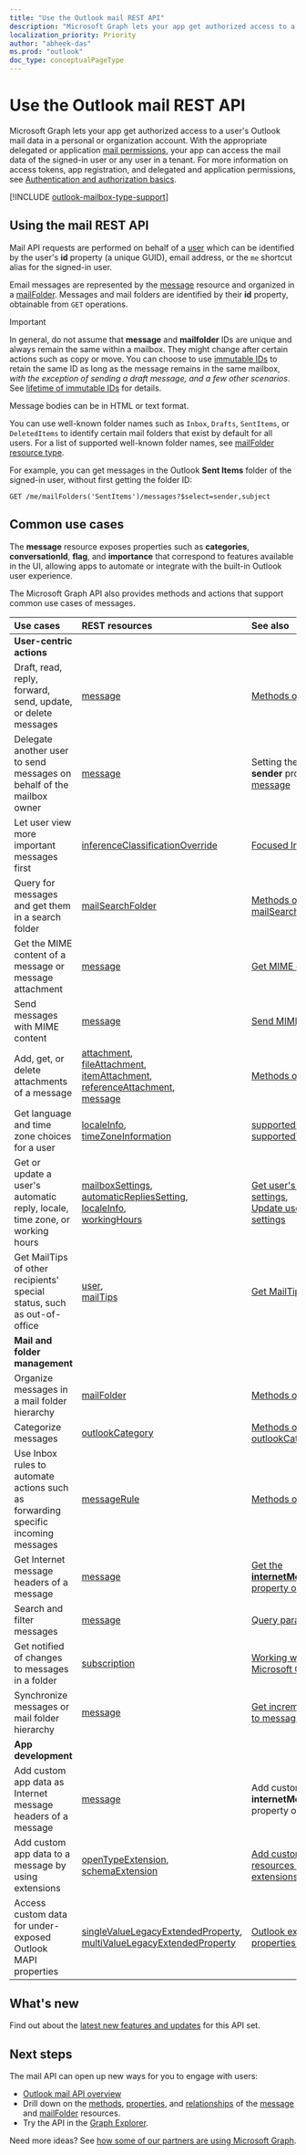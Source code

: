 ```yaml
---
title: "Use the Outlook mail REST API"
description: "Microsoft Graph lets your app get authorized access to a user's Outlook mail data in a personal or organization account."
localization_priority: Priority
author: "abheek-das"
ms.prod: "outlook"
doc_type: conceptualPageType
---
```


# Use the Outlook mail REST API

Microsoft Graph lets your app get authorized access to a user's Outlook mail data in a personal or organization account.
With the appropriate delegated or application [mail permissions](/graph/permissions-reference#mail-permissions), your app can access the mail data of the signed-in user or any user in a tenant. For more information on access tokens, app registration, and delegated and application permissions, see [Authentication and authorization basics](/graph/auth/auth-concepts).

[!INCLUDE [outlook-mailbox-type-support](../../includes/outlook-mailbox-type-support.md)]

## Using the mail REST API

Mail API requests are performed on behalf of a [user](../resources/user.md) which can be identified by the user's **id** property (a unique GUID), email address,
or the `me` shortcut alias for the signed-in user.

Email messages are represented by the [message](../resources/message.md) resource and organized in a [mailFolder](../resources/mailfolder.md).
Messages and mail folders are identified by their **id** property, obtainable from `GET` operations.

>[!IMPORTANT] 
> In general, do not assume that **message** and **mailfolder** IDs are unique and always remain the same within a mailbox. They might change after certain
actions such as copy or move. You can choose to use [immutable IDs](/graph/outlook-immutable-id) to retain the same ID as long as the message remains in the same mailbox, _with the exception of sending a draft message, and a few other scenarios_. See [lifetime of immutable IDs](/graph/outlook-immutable-id#lifetime-of-immutable-ids) for details.

Message bodies can be in HTML or text format.

You can use well-known folder names such as `Inbox`, `Drafts`, `SentItems`, or `DeletedItems` to identify certain mail folders that exist by default for all users. For a list of supported well-known folder names, see [mailFolder resource type](../resources/mailfolder.md).

For example, you can get messages in the Outlook **Sent Items** folder of the signed-in user, without first getting the folder ID:

```http
GET /me/mailFolders('SentItems')/messages?$select=sender,subject
```

## Common use cases

The **message** resource exposes properties such as **categories**, **conversationId**, **flag**, and **importance** that correspond to features
available in the UI, allowing apps to automate or integrate with the built-in Outlook user experience.

The Microsoft Graph API also provides methods and actions that support common use cases of messages.

| Use cases | REST resources | See also |
|:----------|:---------------|:---------|
| **User-centric actions** | | |
| Draft, read, reply, forward, send, update, or delete messages | [message](../resources/message.md) | [Methods of message](../resources/message.md#methods) |
| Delegate another user to send messages on behalf of the mailbox owner | [message](../resources/message.md) | Setting the **from** and **sender** properties in a [message](../resources/message.md) |
| Let user view more important messages first | [inferenceClassificationOverride](../resources/inferenceclassificationoverride.md) | [Focused Inbox](../resources/manage-focused-inbox.md) |
| Query for messages and get them in a search folder  | [mailSearchFolder](../resources/mailsearchfolder.md) | [Methods of mailSearchFolder](../resources/mailsearchfolder.md#methods) |
| Get the MIME content of a message or message attachment | [message](../resources/message.md) | [Get MIME content](/graph/outlook-get-mime-message) |
| Send messages with MIME content | [message](../resources/message.md) | [Send MIME content](/graph/outlook-send-mime-message) |
| Add, get, or delete attachments of a message | [attachment](../resources/attachment.md), <br> [fileAttachment](../resources/fileattachment.md), <br> [itemAttachment](../resources/itemattachment.md), <br> [referenceAttachment](../resources/referenceattachment.md), <br> [message](../resources/message.md) | [Methods of attachment](../resources/attachment.md#methods) |
| Get language and time zone choices for a user | [localeInfo](localeinfo.md), <br> [timeZoneInformation](timezoneinformation.md) | [supportedLanguages](../api/outlookuser-supportedlanguages.md), <br> [supportedTimeZones](../api/outlookuser-supportedtimezones.md) |
| Get or update a user's automatic reply, locale, time zone, or working hours | [mailboxSettings](../resources/mailboxsettings.md), <br> [automaticRepliesSetting](../resources/automaticrepliessetting.md), <br> [localeInfo](../resources/localeinfo.md), <br> [workingHours](../resources/workinghours.md) | [Get user's mailbox settings](../api/user-get-mailboxsettings.md), <br> [Update user's mailbox settings](../api/user-update-mailboxsettings.md) |
| Get MailTips of other recipients' special status, such as out-of-office | [user](../resources/user.md), <br> [mailTips](../resources/mailtips.md) | [Get MailTips](../api/user-getmailtips.md) |
| **Mail and folder management** | | |
| Organize messages in a mail folder hierarchy | [mailFolder](../resources/mailfolder.md)  | [Methods of mailFolder](../resources/mailfolder.md#methods) |
| Categorize messages | [outlookCategory](../resources/outlookcategory.md) | [Methods of outlookCategory](../resources/outlookcategory.md#methods) |
| Use Inbox rules to automate actions such as forwarding specific incoming messages | [messageRule](../resources/messagerule.md) | [Methods of messageRule](../resources/messagerule.md#methods) |
| Get Internet message headers of a message | [message](../resources/message.md) | [Get the **internetMessageHeaders** property of a message](../api/message-get.md#example-2-get-internet-message-headers). |
| Search and filter messages | [message](../resources/message.md) | [Query parameters](/graph/query-parameters)  |
| Get notified of changes to messages in a folder | [subscription](../resources/subscription.md) | [Working with webhooks in Microsoft Graph](../resources/webhooks.md) |
| Synchronize messages or mail folder hierarchy | [message](../resources/message.md) | [Get incremental changes to messages in a folder](/graph/delta-query-messages) |
| **App development** | | |
| Add custom app data as Internet message headers of a message | [message](../resources/message.md) | Add custom data to the **internetMessageHeaders** property of the message. |
| Add custom app data to a message by using extensions | [openTypeExtension](../resources/opentypeextension.md), <br>[schemaExtension](../resources/schemaextension.md) | [Add custom data to resources using extensions](/graph/extensibility-overview) |
| Access custom data for under-exposed Outlook MAPI properties | [singleValueLegacyExtendedProperty](../resources/singlevaluelegacyextendedproperty.md), <br> [multiValueLegacyExtendedProperty](../resources/multivaluelegacyextendedproperty.md) | [Outlook extended properties overview](../resources/extended-properties-overview.md) |


## What's new
Find out about the [latest new features and updates](/graph/whats-new-overview) for this API set.

## Next steps

The mail API can open up new ways for you to engage with users:

- [Outlook mail API overview](/graph/outlook-mail-concept-overview)
- Drill down on the [methods](../resources/message.md#methods), [properties](../resources/message.md#properties), and [relationships](../resources/message.md#relationships) of the [message](../resources/message.md) and [mailFolder](../resources/mailfolder.md) resources.
- Try the API in the [Graph Explorer](https://developer.microsoft.com/graph/graph-explorer).

Need more ideas? See [how some of our partners are using Microsoft Graph](https://developer.microsoft.com/graph/partners).

